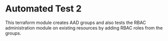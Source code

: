 # Automated Test 2

This terraform module creates AAD groups and also tests the RBAC administration module on existing resources by adding RBAC roles from the groups.  

<!-- BEGIN_TF_DOCS -->

<!-- END_TF_DOCS -->